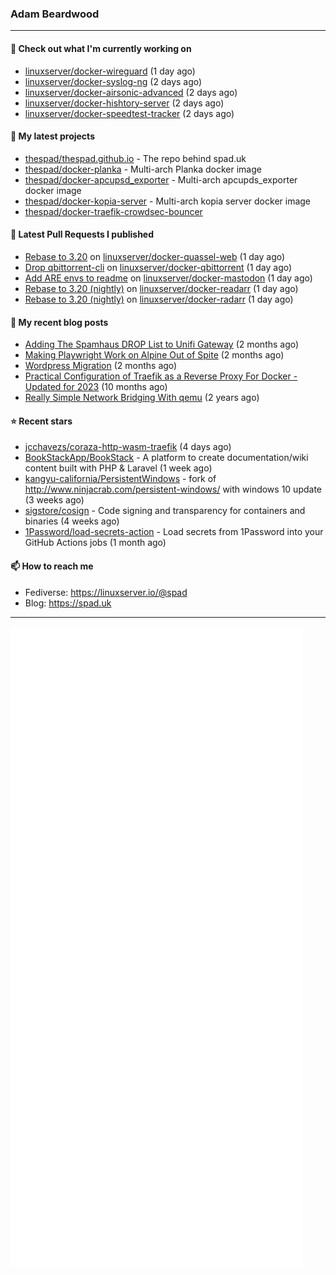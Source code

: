 ### Adam Beardwood
---
#### 👷 Check out what I'm currently working on

- [linuxserver/docker-wireguard](https://github.com/linuxserver/docker-wireguard) (1 day ago)
- [linuxserver/docker-syslog-ng](https://github.com/linuxserver/docker-syslog-ng) (2 days ago)
- [linuxserver/docker-airsonic-advanced](https://github.com/linuxserver/docker-airsonic-advanced) (2 days ago)
- [linuxserver/docker-hishtory-server](https://github.com/linuxserver/docker-hishtory-server) (2 days ago)
- [linuxserver/docker-speedtest-tracker](https://github.com/linuxserver/docker-speedtest-tracker) (2 days ago)

#### 🌱 My latest projects

- [thespad/thespad.github.io](https://github.com/thespad/thespad.github.io) - The repo behind spad.uk
- [thespad/docker-planka](https://github.com/thespad/docker-planka) - Multi-arch Planka docker image
- [thespad/docker-apcupsd_exporter](https://github.com/thespad/docker-apcupsd_exporter) - Multi-arch apcupds_exporter docker image
- [thespad/docker-kopia-server](https://github.com/thespad/docker-kopia-server) - Multi-arch kopia server docker image 
- [thespad/docker-traefik-crowdsec-bouncer](https://github.com/thespad/docker-traefik-crowdsec-bouncer)

#### 🔨 Latest Pull Requests I published

- [Rebase to 3.20](https://github.com/linuxserver/docker-quassel-web/pull/18) on [linuxserver/docker-quassel-web](https://github.com/linuxserver/docker-quassel-web) (1 day ago)
- [Drop qbittorrent-cli](https://github.com/linuxserver/docker-qbittorrent/pull/310) on [linuxserver/docker-qbittorrent](https://github.com/linuxserver/docker-qbittorrent) (1 day ago)
- [Add ARE envs to readme](https://github.com/linuxserver/docker-mastodon/pull/94) on [linuxserver/docker-mastodon](https://github.com/linuxserver/docker-mastodon) (1 day ago)
- [Rebase to 3.20 (nightly)](https://github.com/linuxserver/docker-readarr/pull/36) on [linuxserver/docker-readarr](https://github.com/linuxserver/docker-readarr) (1 day ago)
- [Rebase to 3.20 (nightly)](https://github.com/linuxserver/docker-radarr/pull/230) on [linuxserver/docker-radarr](https://github.com/linuxserver/docker-radarr) (1 day ago)

#### 📜 My recent blog posts

- [Adding The Spamhaus DROP List to Unifi Gateway](https://www.spad.uk/posts/adding-spamhaus-drop-list-to-unifi-gateway/) (2 months ago)
- [Making Playwright Work on Alpine Out of Spite](https://www.spad.uk/posts/making-playwright-work-on-alpine-out-of-spite/) (2 months ago)
- [Wordpress Migration](https://www.spad.uk/posts/wordpress-migration/) (2 months ago)
- [Practical Configuration of Traefik as a Reverse Proxy For Docker - Updated for 2023](https://www.spad.uk/posts/practical-configuration-of-traefik-as-a-reverse-proxy-for-docker-updated-for-2023/) (10 months ago)
- [Really Simple Network Bridging With qemu](https://www.spad.uk/posts/really-simple-network-bridging-with-qemu/) (2 years ago)

#### ⭐ Recent stars

- [jcchavezs/coraza-http-wasm-traefik](https://github.com/jcchavezs/coraza-http-wasm-traefik) (4 days ago)
- [BookStackApp/BookStack](https://github.com/BookStackApp/BookStack) - A platform to create documentation/wiki content built with PHP &amp; Laravel (1 week ago)
- [kangyu-california/PersistentWindows](https://github.com/kangyu-california/PersistentWindows) - fork of http://www.ninjacrab.com/persistent-windows/ with windows 10 update (3 weeks ago)
- [sigstore/cosign](https://github.com/sigstore/cosign) - Code signing and transparency for containers and binaries (4 weeks ago)
- [1Password/load-secrets-action](https://github.com/1Password/load-secrets-action) - Load secrets from 1Password into your GitHub Actions jobs (1 month ago)

#### 📫 How to reach me
- Fediverse: https://linuxserver.io/@spad
- Blog: https://spad.uk
---
<img src="https://raw.githubusercontent.com/thespad/thespad/main/github-metrics.svg">
